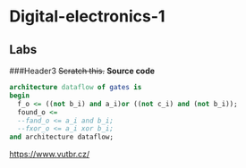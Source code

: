 # Digital-electronics-1

## Labs

###Header3
~~Scratch this.~~
**Source code**


```vhdl
architecture dataflow of gates is
begin
  f_o <= ((not b_i) and a_i)or ((not c_i) and (not b_i));
  found_o <=
  --fand_o <= a_i and b_i;
  --fxor_o <= a_i xor b_i;
and architecture dataflow;
```
https://www.vutbr.cz/
